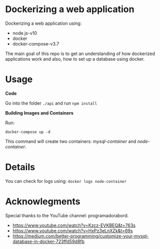 # Dockerizing a web application
 Dockerizing a web application using:
 
 - node.js-v10
 - docker
 - docker-compose-v3.7
 
 The main goal of this repo is to get an understanding of how dockerized applications work and also, how to set up a database using docker.
 
 # Usage

**Code**

Go into the folder `./api` and run `npm install`
 
**Building Images and Containers**

Run:

```docker-compose up -d```

This command will create two containers: *mysql-container* and *node-container*.

# Details
You can check for logs using: ```docker logs node-container```

# Acknowlegments
Special thanks to the YouTube channel: programadorabord.

- https://www.youtube.com/watch?v=Kzcz-EVKBEQ&t=763s
- https://www.youtube.com/watch?v=HxPz3eLnXZk&t=69s
- https://medium.com/better-programming/customize-your-mysql-database-in-docker-723ffd59d8fb
